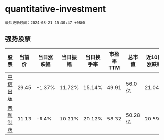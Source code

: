 # quantitative-investment

`最后更新时间：2024-08-21 15:30:47 +0800`

## 强势股票

|股票|当前价|当日涨跌幅|当日振幅|当日换手率|市盈率TTM|总市值|近10日涨跌幅|
|----|----|----|----|----|----|----|----|
|[中信出版](https://xueqiu.com/S/SZ300788)|29.45|-1.37%|11.72%|15.14%|49.91|56.0亿|21.04%|
|[普利制药](https://xueqiu.com/S/SZ300630)|11.13|-8.4%|10.21%|20.12%|58.32|50.28亿|20.59%|
